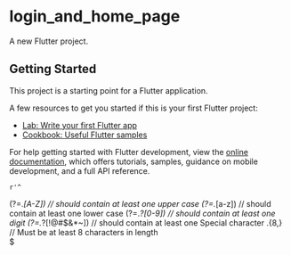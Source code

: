 # login_and_home_page

A new Flutter project.

## Getting Started

This project is a starting point for a Flutter application.

A few resources to get you started if this is your first Flutter project:

- [Lab: Write your first Flutter app](https://docs.flutter.dev/get-started/codelab)
- [Cookbook: Useful Flutter samples](https://docs.flutter.dev/cookbook)

For help getting started with Flutter development, view the
[online documentation](https://docs.flutter.dev/), which offers tutorials,
samples, guidance on mobile development, and a full API reference.
    


    r'^
  (?=.*[A-Z])       // should contain at least one upper case
  (?=.*[a-z])       // should contain at least one lower case
  (?=.*?[0-9])      // should contain at least one digit
  (?=.*?[!@#\$&*~]) // should contain at least one Special character
  .{8,}             // Must be at least 8 characters in length  
$